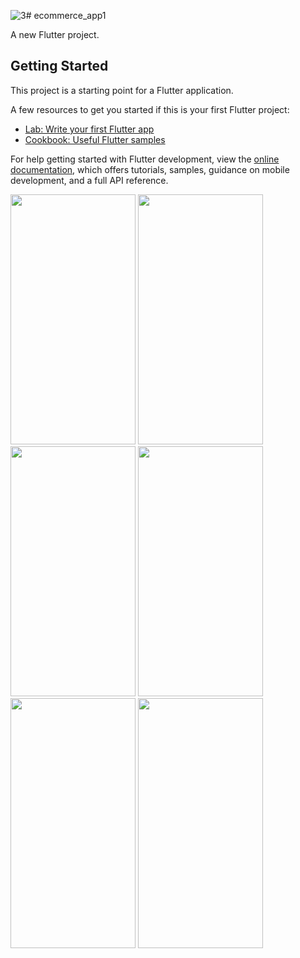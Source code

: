 ![3](https://github.com/swetapatel0904/ecommerce_app1/assets/153794312/681e19bd-7c9a-4ca5-9125-12bfae7cb5fa)# ecommerce_app1

A new Flutter project.

## Getting Started

This project is a starting point for a Flutter application.

A few resources to get you started if this is your first Flutter project:

- [Lab: Write your first Flutter app](https://docs.flutter.dev/get-started/codelab)
- [Cookbook: Useful Flutter samples](https://docs.flutter.dev/cookbook)

For help getting started with Flutter development, view the
[online documentation](https://docs.flutter.dev/), which offers tutorials,
samples, guidance on mobile development, and a full API reference.
<p>
  <img src="https://github.com/swetapatel0904/ecommerce_app1/assets/153794312/d0bcdddb-8556-4568-b342-485db6529eb6" height="400px" width="200px"/>
    <img src="https://github.com/swetapatel0904/ecommerce_app1/assets/153794312/1443a3be-a4f2-44a5-b561-4ec7934ac3a6" height="400px" width="200px"/>
    
  <img src="https://github.com/swetapatel0904/ecommerce_app1/assets/153794312/53c0f972-4643-4586-9f69-4b3a9b45b86d" height="400px" width="200px"/>
  

<img src="https://github.com/swetapatel0904/ecommerce_app1/assets/153794312/3abff714-5f95-4b9c-b903-1fd20c2881bd" height="400px" width="200px"/>

<img src="https://github.com/swetapatel0904/ecommerce_app1/assets/153794312/f4e25a1e-def3-43ff-9049-66080b91bd5f" height="400px" width="200px"/>
<img src="https://github.com/swetapatel0904/ecommerce_app1/assets/153794312/d4b25627-588d-4ee6-9e46-f611e81bc3b4" height="400px" width="200px"/>

</p>
